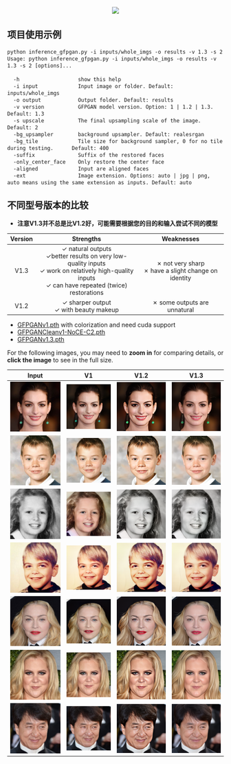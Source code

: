<p align="center">
  <img src="/Users/WangHao/学习/PyCharm/GitHubProject/GFPGAN/Markdown图床/README/gfpgan_logo.png" height=130>
</p>

## 项目使用示例

```shell
python inference_gfpgan.py -i inputs/whole_imgs -o results -v 1.3 -s 2
Usage: python inference_gfpgan.py -i inputs/whole_imgs -o results -v 1.3 -s 2 [options]...

  -h                   show this help
  -i input             Input image or folder. Default: inputs/whole_imgs
  -o output            Output folder. Default: results
  -v version           GFPGAN model version. Option: 1 | 1.2 | 1.3. Default: 1.3
  -s upscale           The final upsampling scale of the image. Default: 2
  -bg_upsampler        background upsampler. Default: realesrgan
  -bg_tile             Tile size for background sampler, 0 for no tile during testing. 		Default: 400
  -suffix              Suffix of the restored faces
  -only_center_face    Only restore the center face
  -aligned             Input are aligned faces
  -ext                 Image extension. Options: auto | jpg | png, auto means using the same extension as inputs. Default: auto
```



## 不同型号版本的比较

- **注意V1.3并不总是比V1.2好，可能需要根据您的目的和输入尝试不同的模型**

| Version |                          Strengths                           |                        Weaknesses                        |
| :-----: | :----------------------------------------------------------: | :------------------------------------------------------: |
|  V1.3   | ✓ natural outputs<br> ✓better results on very low-quality inputs <br> ✓ work on relatively high-quality inputs <br>✓ can have repeated (twice) restorations | ✗ not very sharp <br> ✗ have a slight change on identity |
|  V1.2   |          ✓ sharper output <br> ✓ with beauty makeup          |               ✗ some outputs are unnatural               |

- [GFPGANv1.pth](https://github.com/TencentARC/GFPGAN/releases/download/v0.1.0/GFPGANv1.pth) with colorization and need cuda 
  support
- [GFPGANCleanv1-NoCE-C2.pth](https://github.com/TencentARC/GFPGAN/releases/download/v0.2.0/GFPGANCleanv1-NoCE-C2.pth)
- [GFPGANv1.3.pth](https://github.com/TencentARC/GFPGAN/releases/download/v1.3.0/GFPGANv1.3.pth) 

For the following images, you may need to **zoom in** for comparing details, or **click the image** to see in the full size.

|                            Input                             |                              V1                              |                             V1.2                             |                             V1.3                             |
| :----------------------------------------------------------: | :----------------------------------------------------------: | :----------------------------------------------------------: | :----------------------------------------------------------: |
| ![019_Anne_Hathaway_01_00](Markdown%E5%9B%BE%E5%BA%8A/README/153762146-96b25999-4ddd-42a5-a3fe-bb90565f4c4f.png) | ![](Markdown%E5%9B%BE%E5%BA%8A/README/153762256-ef41e749-5a27-495c-8a9c-d8403be55869.png) | ![](Markdown%E5%9B%BE%E5%BA%8A/README/153762297-d41582fc-6253-4e7e-a1ce-4dc237ae3bf3.png) | ![](Markdown%E5%9B%BE%E5%BA%8A/README/153762215-e0535e94-b5ba-426e-97b5-35c00873604d.png) |
| ![106_Harry_Styles_00_00](Markdown%E5%9B%BE%E5%BA%8A/README/153789040-632c0eda-c15a-43e9-a63c-9ead64f92d4a.png) | ![](Markdown%E5%9B%BE%E5%BA%8A/README/153789172-93cd4980-5318-4633-a07e-1c8f8064ff89.png) | ![](Markdown%E5%9B%BE%E5%BA%8A/README/153789185-f7b268a7-d1db-47b0-ae4a-335e5d657a18.png) | ![](Markdown%E5%9B%BE%E5%BA%8A/README/153789198-7c7f3bca-0ef0-4494-92f0-20aa6f7d7464.png) |
| ![076_Paris_Hilton_00_00](Markdown%E5%9B%BE%E5%BA%8A/README/153789607-86387770-9db8-441f-b08a-c9679b121b85.png) | ![](Markdown%E5%9B%BE%E5%BA%8A/README/153789619-e56b438a-78a0-425d-8f44-ec4692a43dda.png) | ![](Markdown%E5%9B%BE%E5%BA%8A/README/153789633-5b28f778-3b7f-4e08-8a1d-740ca6e82d8a.png) | ![](Markdown%E5%9B%BE%E5%BA%8A/README/153789645-bc623f21-b32d-4fc3-bfe9-61203407a180.png) |
| ![008_George_Clooney_00_00](Markdown%E5%9B%BE%E5%BA%8A/README/153790017-0c3ca94d-1c9d-4a0e-b539-ab12d4da98ff.png) | ![](Markdown%E5%9B%BE%E5%BA%8A/README/153790028-fb0d38ab-399d-4a30-8154-2dcd72ca90e8.png) | ![](Markdown%E5%9B%BE%E5%BA%8A/README/153790044-1ef68e34-6120-4439-a5d9-0b6cdbe9c3d0.png) | ![](Markdown%E5%9B%BE%E5%BA%8A/README/153790059-a8d3cece-8989-4e9a-9ffe-903e1690cfd6.png) |
| ![057_Madonna_01_00](Markdown%E5%9B%BE%E5%BA%8A/README/153790624-2d0751d0-8fb4-4806-be9d-71b833c2c226.png) | ![](Markdown%E5%9B%BE%E5%BA%8A/README/153790639-7eb870e5-26b2-41dc-b139-b698bb40e6e6.png) | ![](Markdown%E5%9B%BE%E5%BA%8A/README/153790651-86899b7a-a1b6-4242-9e8a-77b462004998.png) | ![](Markdown%E5%9B%BE%E5%BA%8A/README/153790655-c8f6c25b-9b4e-4633-b16f-c43da86cff8f.png) |
| ![044_Amy_Schumer_01_00](Markdown%E5%9B%BE%E5%BA%8A/README/153790811-3fb4fc46-5b4f-45fe-8fcb-a128de2bfa60.png) | ![](Markdown%E5%9B%BE%E5%BA%8A/README/153790817-d45aa4ff-bfc4-4163-b462-75eef9426fab.png) | ![](Markdown%E5%9B%BE%E5%BA%8A/README/153790824-5f93c3a0-fe5a-42f6-8b4b-5a5de8cd0ac3.png) | ![](Markdown%E5%9B%BE%E5%BA%8A/README/153790835-0edf9944-05c7-41c4-8581-4dc5ffc56c9d.png) |
| ![012_Jackie_Chan_01_00](Markdown%E5%9B%BE%E5%BA%8A/README/153791176-737b016a-e94f-4898-8db7-43e7762141c9.png) | ![](Markdown%E5%9B%BE%E5%BA%8A/README/153791183-2f25a723-56bf-4cd5-aafe-a35513a6d1c5.png) | ![](Markdown%E5%9B%BE%E5%BA%8A/README/153791194-93416cf9-2b58-4e70-b806-27e14c58d4fd.png) | ![](Markdown%E5%9B%BE%E5%BA%8A/README/153791202-aa98659c-b702-4bce-9c47-a2fa5eccc5ae.png) |
